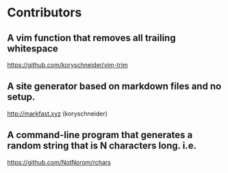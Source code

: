 
# Contributors

## A vim function that removes all trailing whitespace

https://github.com/koryschneider/vim-trim

## A site generator based on markdown files and no setup.

http://markfast.xyz (koryschneider)


## A command-line program that generates a random string that is N characters long. i.e.

https://github.com/NotNorom/rchars
